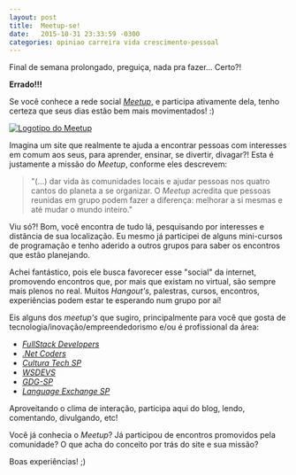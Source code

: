 ```yaml
---
layout: post
title:  Meetup-se!
date:   2015-10-31 23:33:59 -0300
categories: opiniao carreira vida crescimento-pessoal
---
```


Final de semana prolongado, preguiça, nada pra fazer... Certo?!

**Errado!!!**

Se você conhece a rede social _[Meetup](http://www.meetup.com/pt/about/)_[,](http://www.meetup.com/pt/about/) e participa ativamente dela, tenho certeza que seus dias estão bem mais movimentados! :)

[![Logotipo do Meetup](https://devdanilo.files.wordpress.com/2015/11/meetup.jpg)](https://devdanilo.files.wordpress.com/2015/11/meetup.jpg)<!--more-->

Imagina um site que realmente te ajuda a encontrar pessoas com interesses em comum aos seus, para aprender, ensinar, se divertir, divagar?! Esta é justamente a missão do _Meetup_, conforme eles descrevem:

> "(...) dar vida às comunidades locais e ajudar pessoas nos quatro cantos do planeta a se organizar. O _Meetup_ acredita que pessoas reunidas em grupo podem fazer a diferença: melhorar a si mesmas e até mudar o mundo inteiro."

Viu só?! Bom, você encontra de tudo lá, pesquisando por interesses e distância de sua localização. Eu mesmo já participei de alguns mini-cursos de programação e tenho aderido a outros grupos para saber os encontros que estão planejando.

Achei fantástico, pois ele busca favorecer esse "social" da internet, promovendo encontros que, por mais que existam no virtual, são sempre mais plenos no real. Muitos _Hangout's_, palestras, cursos, encontros, experiências podem estar te esperando num grupo por aí!

Eis alguns dos _meetup's_ que sugiro, principalmente para você que gosta de tecnologia/inovação/empreendedorismo e/ou é profissional da área:

- [_FullStack Developers_](http://www.meetup.com/pt/Fullstack-Developers-Sao-Paulo/)
- _[.Net Coders](http://www.meetup.com/pt/NetCoders/)_
- _[Cultura Tech SP](http://www.meetup.com/pt/Cultura-Tech-Sao-Paulo/)_
- _[WSDEVS](http://www.meetup.com/pt/WSDEVS/)_
- _[GDG-SP](http://www.meetup.com/pt/GDG-SP/)_
- [_Language Exchange SP_](http://www.meetup.com/pt/LanguageSP/)

Aproveitando o clima de interação, participa aqui do blog, lendo, comentando, divulgando, etc!

Você já conhecia o _Meetup_? Já participou de encontros promovidos pela comunidade? O que acha do conceito por trás do site e sua missão?

Boas experiências! ;)
